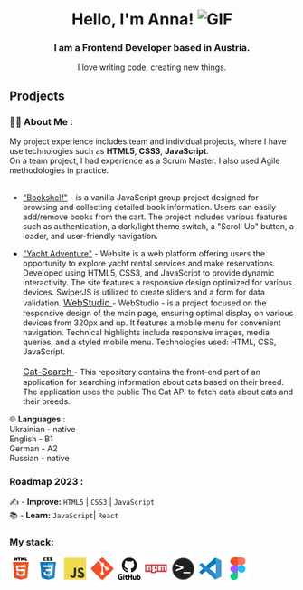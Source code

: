 <div id='header' align='center'>
  <h1>Hello, I'm Anna!
<img src="./assets/giphy.gif" width="30px" alt="GIF">
  </h1>
  <h3>I am a Frontend Developer based in Austria.</h3>
  <p>I love writing code, creating new things. </p>
</div>

## Prodjects

<!-- <img src="./assets/github.gif" width="100"/> -->

</div>
  
### 👨‍💻 About Me :
 
My project experience includes team and individual projects, where I have use technologies such as **HTML5**, **CSS3**, **JavaScript**. <br>
On a team project, I had experience as a Scrum Master. I also used Agile methodologies in practice. <br>
 <br>

- ["Bookshelf"](https://oleksandrkravcuk.github.io/Runners-of-code/) - is a vanilla JavaScript group project designed for browsing and collecting detailed book information. Users can easily add/remove books from the cart. The project includes various features such as authentication, a dark/light theme switch, a "Scroll Up" button, a loader, and user-friendly navigation.


- ["Yacht Adventure"](https://oleksandrkravcuk.github.io/project-group-V/) - Website is a web platform offering users the opportunity to explore yacht rental services and make reservations. Developed using HTML5, CSS3, and JavaScript to provide dynamic interactivity. The site features a responsive design optimized for various devices. SwiperJS is utilized to create sliders and a form for data validation.
    <a href="https://ammelystar.github.io/WebStudio/" style="font-size: 16px;" target="_blanc">
        WebStudio
    </a> - WebStudio - is a project focused on the responsive design of the main page, ensuring optimal display on various devices from 320px and up. It features a mobile menu for convenient navigation. Technical highlights include responsive images, media queries, and a styled mobile menu. Technologies used: HTML, CSS, JavaScript.
    <br>
     <br>
    <a href="https://ammelystar.github.io/Cat-Search/" style="font-size: 16px;" target="_blanc">
        Cat-Search
    </a> - This repository contains the front-end part of an application for searching information about cats based on their breed. The application uses the public The Cat API to fetch data about cats and their breeds.
    <br>

<!-- <img align="right" src="./assets/code.gif" width="380" height="220"> <br> -->

🌐 **Languages** : <br>
Ukrainian - native <br>
English - B1<br>
German - A2<br>
Russian - native<br>


### Roadmap 2023 :

✍️ - **Improve:** `HTML5` | `CSS3` | `JavaScript` <br>
📚 - **Learn:** `JavaScript`| `React` <br>

### My stack:

<div>
  <img src="./images/html5-original.svg" title="HTML5" alt="HTML5" width="40" height="40"/>&nbsp;
  <img src="./images/css3-original.svg"  title="CSS3" alt="CSS3" width="40" height="40"/>&nbsp;
  <img src="./images/javascript-original.svg"  title="JS" alt="JS" width="40" height="40"/>&nbsp;
  <img src="./images/git-original.svg" title="Git" alt="Git" width="40" height="40"/>&nbsp;
  <img src="./images/github-original.svg" title="GitHub"  alt="GitHub" width="40"/>&nbsp;
  <img src="./images/npm-original.svg" title="Npm" alt="Npm" width="40" height="40"/>&nbsp;
  <img src="./images/terminal-original.png" title="Terminal" alt="Terminal" width="40" height="40"/>&nbsp;
  <img src="./images/vscode-original.svg" title="Visual Studio Code" alt="Visual Studio Code" width="40" height="40"/>&nbsp;
  <img src="./images/figma-original.svg" title="Figma" alt="Figma" width="40" height="40"/>&nbsp;
</div>
